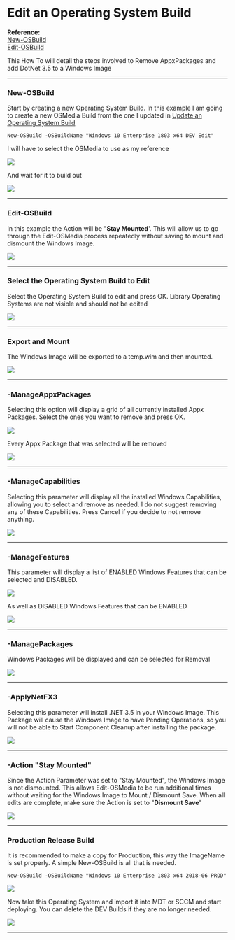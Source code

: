 # Edit an Operating System Build

**Reference:**  
[New-OSBuild](/osmedia/reference/new-osbuild.md)  
[Edit-OSBuild](/osmedia/reference/edit-osbuild.md)

This How To will detail the steps involved to Remove AppxPackages and add DotNet 3.5 to a Windows Image

---

### New-OSBuild

Start by creating a new Operating System Build.  In this example I am going to create a new OSMedia Build from the one I updated in [Update an Operating System Build](/osmedia/how-to/update-an-operating-system-build.md)

```
New-OSBuild -OSBuildName "Windows 10 Enterprise 1803 x64 DEV Edit"
```

I will have to select the OSMedia to use as my reference

![](/assets/2018-06-26_13-17-59.png)

And wait for it to build out

![](/assets/2018-06-26_13-22-17.png)

---

### Edit-OSBuild

In this example the Action will be "**Stay Mounted**'.  This will allow us to go through the Edit-OSMedia process repeatedly without saving to mount and dismount the Windows Image.

![](/assets/2018-06-26_13-57-38.png)

---

### Select the Operating System Build to Edit

Select the Operating System Build to edit and press OK.  Library Operating Systems are not visible and should not be edited

![](/assets/2018-06-26_14-06-41.png)

---

### Export and Mount

The Windows Image will be exported to a temp.wim and then mounted.

![](/assets/2018-06-26_14-39-27.png)

---

### -ManageAppxPackages

Selecting this option will display a grid of all currently installed Appx Packages.  Select the ones you want to remove and press OK.

![](/assets/2018-06-26_14-44-55.png)

Every Appx Package that was selected will be removed

![](/assets/2018-06-26_14-49-23.png)

---

### -ManageCapabilities

Selecting this parameter will display all the installed Windows Capabilities, allowing you to select and remove as needed.  I do not suggest removing any of these Capabilities.  Press Cancel if you decide to not remove anything.

![](/assets/2018-06-26_14-48-45.png)

---

### -ManageFeatures

This parameter will display a list of ENABLED Windows Features that can be selected and DISABLED.

![](/assets/2018-06-26_14-52-19.png)

As well as DISABLED Windows Features that can be ENABLED

![](/assets/2018-06-26_14-53-05.png)

---

### -ManagePackages

Windows Packages will be displayed and can be selected for Removal

![](/assets/2018-06-26_14-54-09.png)

---

### -ApplyNetFX3

Selecting this parameter will install .NET 3.5 in your Windows Image.  This Package will cause the Windows Image to have Pending Operations, so you will not be able to Start Component Cleanup after installing the package.

![](/assets/2018-06-24_17-21-45.png)

---

### -Action "Stay Mounted"

Since the Action Parameter was set to "Stay Mounted", the Windows Image is not dismounted.  This allows Edit-OSMedia to be run additional times without waiting for the Windows Image to Mount / Dismount Save.  When all edits are complete, make sure the Action is set to "**Dismount Save**"

![](/assets/2018-06-24_17-24-34.png)

---

### Production Release Build

It is recommended to make a copy for Production, this way the ImageName is set properly.  A simple New-OSBuild is all that is needed.

```
New-OSBuild -OSBuildName "Windows 10 Enterprise 1803 x64 2018-06 PROD"
```

![](/assets/2018-06-26_14-16-35.png)

Now take this Operating System and import it into MDT or SCCM and start deploying.  You can delete the DEV Builds if they are no longer needed.

![](/assets/2018-06-26_14-16-06.png)

---



